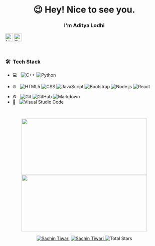 <h1 align="center">😉 Hey! Nice to see you.</h1>
<h3 align="center">I'm Aditya Lodhi</h3>

[<img align="left" alt="LinkedIn" width="25px" src="https://www.flaticon.com/svg/static/icons/svg/174/174857.svg" />](https://www.linkedin.com/in/sachin-tiwari-1b586a193/)
[<img alt="Gmail" src="https://www.flaticon.com/svg/static/icons/svg/888/888853.svg" width="25px">](mailto:sachin.tiwari.civ19@itbhu.ac.in)
<!-- [<img align="right" alt="Leetcode" width="25px" src="https://github.com/simple-icons/simple-icons/blob/develop/icons/leetcode.svg" />](https://leetcode.com/adityalodhi/) -->
<br>

<h3> 🛠 &nbsp;Tech Stack</h3>

- 💻 &nbsp;
  ![C++](https://img.shields.io/badge/-C++-333333?style=flat&logo=C%2B%2B&logoColor=00599C)
  ![Python](https://img.shields.io/badge/-Python-333333?style=flat&logo=python)
<!--   ![Java](https://img.shields.io/badge/-Java-333333?style=flat&logo=Java&logoColor=007396) -->
- 🌐 &nbsp;
  ![HTML5](https://img.shields.io/badge/-HTML5-333333?style=flat&logo=HTML5)
  ![CSS](https://img.shields.io/badge/-CSS-333333?style=flat&logo=CSS3&logoColor=1572B6)
  ![JavaScript](https://img.shields.io/badge/-JavaScript-333333?style=flat&logo=javascript)
  ![Bootstrap](https://img.shields.io/badge/-Bootstrap-333333?style=flat&logo=bootstrap&logoColor=563D7C)
  ![Node.js](https://img.shields.io/badge/-Node.js-333333?style=flat&logo=node.js)
  ![React](https://img.shields.io/badge/-React-333333?style=flat&logo=react)
  <!---![Rails](https://img.shields.io/badge/-Rails-333333?style=flat&logo=ruby)--->

<!--   ![MySQL](https://img.shields.io/badge/-MySQL-333333?style=flat&logo=mysql)
  ![PostgreSQL](https://img.shields.io/badge/-PostgreSQL-333333?style=flat&logo=postgresql) -->
- ⚙️ &nbsp;
  ![Git](https://img.shields.io/badge/-Git-333333?style=flat&logo=git)
  ![GitHub](https://img.shields.io/badge/-GitHub-333333?style=flat&logo=github)
  ![Markdown](https://img.shields.io/badge/-Markdown-333333?style=flat&logo=markdown)
- 🔧 &nbsp;
  ![Visual Studio Code](https://img.shields.io/badge/-Visual%20Studio%20Code-333333?style=flat&logo=visual-studio-code&logoColor=007ACC)

<br/>

<p align="center">
    <img
        height="180em"
   width="400em"
        src="https://github-readme-stats.vercel.app/api?username=invincible5146&show_icons=true&hide_border=true&theme=tokyonight"
    />
    <img
        height="180em"
  width="400em"
        src="https://github-readme-stats.vercel.app/api/top-langs/?username=invincible5146&show_icons=true&hide_border=true&layout=compact&langs_count=8&theme=tokyonight"
    />
</p>

<p align="center"> 
  <a href="https://github.com/invincible5146"><img src="https://komarev.com/ghpvc/?username=invincible5146" alt="Sachin Tiwari"/></a>
  <a href="https://github.com/invincible5146?tab=repositories"><img src="https://badges.pufler.dev/repos/invincible5146" alt="Sachin Tiwari" /> </a>
  <img src="https://img.shields.io/github/stars/invincible5146?label=Stars" alt="Total Stars">
</p>
